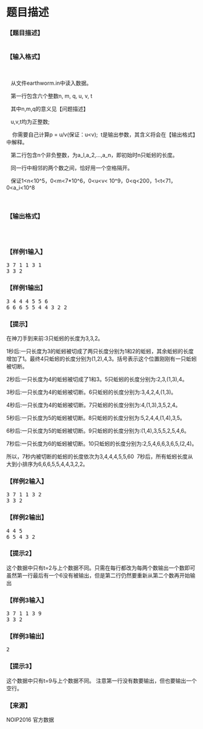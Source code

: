 # 题目描述


<h3>
【题目描述】
</h3>
<p>
<img alt="" src="/upload/image/20161121/20161121153802_28162.jpg"/> 
</p>
<h3>
【输入格式】
</h3>
<p>
<br/>
</p>
<p>
   从文件earthworm.in中读入数据。
</p>
<p>
   第一行包含六个整数n, m, q, u, v, t
</p>
<p>
   其中n,m,q的意义见【问题描述】
</p>
<p>
   u,v,t均为正整数;
</p>
<p>
    你需要自己计算p = u/v(保证：u&lt;v);  t是输出参数，其含义将会在【输出格式】中解释。
</p>
<p>
   第二行包含n个非负整数，为a_l,a_2,...,a_n，即初始时n只蚯蚓的长度。
</p>
<p>
   同一行中相邻的两个数之间，恰好用一个空格隔开。
</p>
<p>
   保证1&lt;n&lt;10^5，0&lt;m&lt;7*10^6，0&lt;u&lt;v&lt; 10^9，0&lt;q&lt;200，1&lt;t&lt;71，0&lt;a_i&lt;10^8
</p>
<p>
<br/>
</p>
<h3>
【输出格式】
</h3>
<p>
 <img alt="" src="/upload/image/20161121/20161121154019_25990.jpg"/> 
</p>
<p>
<img alt="" src="/upload/image/20161121/20161121154042_68882.jpg"/> 
</p>
<h3>
【样例1输入】
</h3>
<pre>3 7 1 1 3 1
3 3 2</pre>
<h3>
【样例1输出】
</h3>
<pre>3 4 4 4 5 5 6
6 6 6 5 5 4 4 3 2 2</pre>
<h3>
【提示】
</h3>
<p>
在神刀手到来前:3只蚯蚓的长度为3,3,2。
</p>
<p>
1秒后:一只长度为3的蚯蚓被切成了两只长度分别为1和2的蚯蚓，其余蚯蚓的长度增加了1。最终4只蚯蚓的长度分别为(1,2),4,3。括号表示这个位置刚刚有一只蚯蚓被切断。
</p>
<p>
2秒后:一只长度为4的蚯蚓被切成了1和3。5只蚯蚓的长度分别为:2,3,(1,3),4。
</p>
<p>
3秒后:一只长度为4的蚯蚓被切断。6只蚯蚓的长度分别为:3,4,2,4,(1,3)。
</p>
<p>
4秒后:一只长度为4的蚯蚓被切断。7只蚯蚓的长度分别为:4,(1,3),3,5,2,4。
</p>
<p>
5秒后:一只长度为5的蚯蚓被切断。8只蚯蚓的长度分别为:5,2,4,4,(1,4),3,5。
</p>
<p>
6秒后:一只长度为5的蚯蚓被切断。9只蚯蚓的长度分别为:(1,4),3,5,5,2,5,4,6。
</p>
<p>
7秒后:一只长度为6的蚯蚓被切断。10只蚯蚓的长度分别为:2,5,4,6,6,3,6,5,(2,4)。
</p>
<p>
所以，7秒内被切断的蚯蚓的长度依次为3,4,4,4,5,5,60  7秒后，所有蚯蚓长度从大到小排序为6,6,6,5,5,4,4,3,2,2。
</p>
<h3>
【样例2输入】
</h3>
<pre>3 7 1 1 3 2
3 3 2</pre>
<h3>
【样例2输出】
</h3>
<pre>4 4 5
6 5 4 3 2
</pre>
<h3>
【提示2】
</h3>
<p>
这个数据中只有t=2与上个数据不同。只需在每行都改为每两个数输出一个数即可
虽然第一行最后有一个6没有被输出，但是第二行仍然要重新从第二个数再开始输出
</p>
<h3>
【样例3输入】
</h3>
<pre>3 7 1 1 3 9
3 3 2
</pre>
<h3>
【样例3输出】
</h3>
<pre>2
</pre>
<h3>
【提示3】
</h3>
<p>
这个数据中只有t=9与上个数据不同。
注意第一行没有数要输出，但也要输出一个空行。
</p>
<h3>
【来源】
</h3>
<p>
NOIP2016 官方数据
</p>

